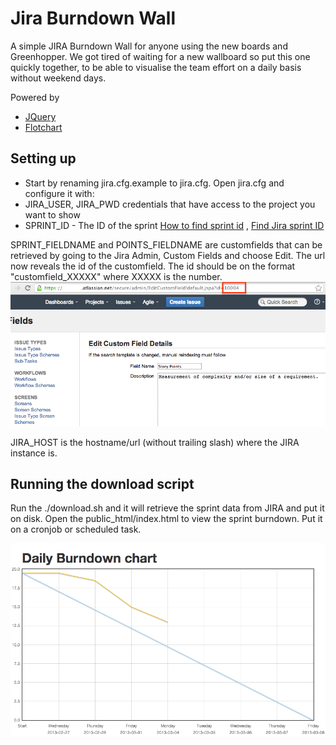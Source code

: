 Jira Burndown Wall
================================

A simple JIRA Burndown Wall for anyone using the new boards and Greenhopper. We got tired of waiting for a
new wallboard so put this one quickly together, to be able to visualise the team effort on a daily basis without
weekend days.

Powered by
 * [JQuery](http://www.jquery.com)
 * [Flotchart](http://www.flotcharts.org/)

Setting up
-------------------------
 * Start by renaming jira.cfg.example to jira.cfg. Open jira.cfg and configure it with:
 * JIRA_USER, JIRA_PWD credentials that have access to the project you want to show
 * SPRINT_ID - The ID of the sprint [How to find sprint id](https://answers.atlassian.com/questions/81995/get-latest-sprint-id) , [Find Jira sprint ID](https://answers.atlassian.com/questions/66505/jira-how-can-i-find-out-the-sprint-id-of-a-particular-sprint)

SPRINT_FIELDNAME and POINTS_FIELDNAME are customfields that can be retrieved by going to the Jira Admin, Custom Fields and choose Edit. The url now reveals the id of the customfield.
The id should be on the format "customfield_XXXXX" where XXXXX is the number.
![A Jira burndown](example_customfield.png)

JIRA_HOST is the hostname/url (without trailing slash) where the JIRA instance is.

Running the download script
-------------------------
Run the ./download.sh and it will retrieve the sprint data from JIRA and put it on disk. Open the public_html/index.html to view the sprint burndown.
Put it on a cronjob or scheduled task.

![A Jira burndown](example_burndown.png)